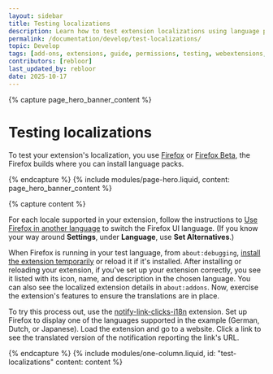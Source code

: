 ```yaml
---
layout: sidebar
title: Testing localizations
description: Learn how to test extension localizations using language packs in Firefox or Firefox Beta to ensure everything displays correctly in the Firefox and extension UI.
permalink: /documentation/develop/test-localizations/
topic: Develop
tags: [add-ons, extensions, guide, permissions, testing, webextensions, localization]
contributors: [rebloor]
last_updated_by: rebloor
date: 2025-10-17
---
```


<!-- Page Hero Banner -->

{% capture page_hero_banner_content %}

# Testing localizations

To test your extension's localization, you use [Firefox](https://www.firefox.com/en-US/) or [Firefox Beta](https://www.firefox.com/en-US/channel/desktop/), the Firefox builds where you can install language packs.

{% endcapture %}
{% include modules/page-hero.liquid,
    content: page_hero_banner_content
%}

<!-- Content with Table of Contents Module -->

{% capture content %}

For each locale supported in your extension, follow the instructions to [Use Firefox in another language](https://support.mozilla.org/en-US/kb/use-firefox-another-language) to switch the Firefox UI language. (If you know your way around **Settings**, under **Language**, use **Set Alternatives**.)

When Firefox is running in your test language, from `about:debugging`, [install the extension temporarily](/documentation/develop/temporary-installation-in-firefox/) or reload it if it's installed. After installing or reloading your extension, if you've set up your extension correctly, you see it listed with its icon, name, and description in the chosen language. You can also see the localized extension details in `about:addons`. Now, exercise the extension's features to ensure the translations are in place.

To try this process out, use the [notify-link-clicks-i18n](https://github.com/mdn/webextensions-examples/tree/main/notify-link-clicks-i18n) extension. Set up Firefox to display one of the languages supported in the example (German, Dutch, or Japanese). Load the extension and go to a website. Click a link to see the translated version of the notification reporting the link's URL.

{% endcapture %}
{% include modules/one-column.liquid,
  id: "test-localizations"
  content: content
%}

<!-- END: Single Column Body Module -->
